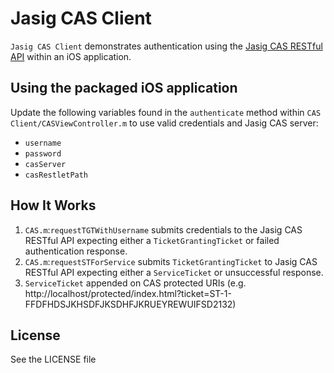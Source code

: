 Jasig CAS Client
=============
`Jasig CAS Client` demonstrates authentication using the [Jasig CAS RESTful API](https://wiki.jasig.org/display/CASUM/RESTful+API) within an iOS application.

Using the packaged iOS application
---
Update the following variables found in the `authenticate` method within `CAS Client/CASViewController.m` to use valid credentials and Jasig CAS server:
* `username`
* `password`
* `casServer`
* `casRestletPath`

How It Works
---

1. `CAS.m`:`requestTGTWithUsername` submits credentials to the Jasig CAS RESTful API expecting either a `TicketGrantingTicket` or failed authentication response.
2. `CAS.m`:`requestSTForService` submits `TicketGrantingTicket` to Jasig CAS RESTful API expecting either a `ServiceTicket` or unsuccessful response.
3. `ServiceTicket` appended on CAS protected URIs (e.g. http://localhost/protected/index.html?ticket=ST-1-FFDFHDSJKHSDFJKSDHFJKRUEYREWUIFSD2132)

License
---
See the LICENSE file
